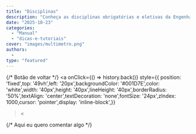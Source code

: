 ```yaml
---
title: "Disciplinas"
description: "Conheça as disciplinas obrigatórias e eletivas da Engenharia Elétrica."
date: "2025-10-23"
categories: 
  - "Manual"
  - "dicas-e-tutoriais"
cover: "images/multimetro.png"
authors: 
  - 
type: "featured"
---
```

{/* Botão de voltar */}
<a
  onClick={() => history.back()}
  style={{
    position: 'fixed',top: '49vh',left: '20px',backgroundColor: '#001D7E',color: 'white',width: '40px',height: '40px',lineHeight: '40px',borderRadius: '50%',textAlign: 'center',textDecoration: 'none',fontSize: '24px',zIndex: 1000,cursor: 'pointer',display: 'inline-block',}}
>&lt;</a>

{/* Aqui eu quero comentar algo */}
<AbasMaterias/>
